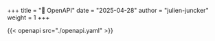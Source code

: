 +++
title = "📑 OpenAPI"
date = "2025-04-28"
author = "julien-juncker"
weight = 1
+++

{{< openapi src="./openapi.yaml" >}}